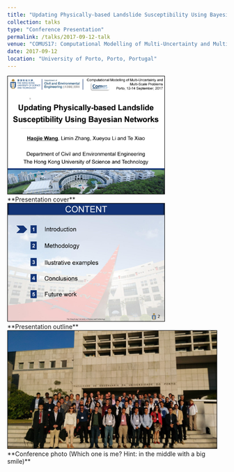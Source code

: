 ```yaml
---
title: "Updating Physically-based Landslide Susceptibility Using Bayesian Networks (Porto, Portugal)"
collection: talks
type: "Conference Presentation"
permalink: /talks/2017-09-12-talk
venue: "COMUS17: Computational Modelling of Multi-Uncertainty and Multi-Scale Problems"
date: 2017-09-12
location: "University of Porto, Porto, Portugal"
---
```


<img src="/images/Haojie%20WANG_COMUS17_modified_Page_01.jpg" width="360" height="270" style="border:1px solid black">
<br/>
**Presentation cover**

<img src="/images/Haojie%20WANG_COMUS17_modified_Page_02.jpg" width="360" height="270" style="border:1px solid black">
<br/>
**Presentation outline**

<img src="/images/grupo-1.jpg" width="480" height="270" style="border:1px solid black">
<br/>
**Conference photo (Which one is me? Hint: in the middle with a big smile)**
